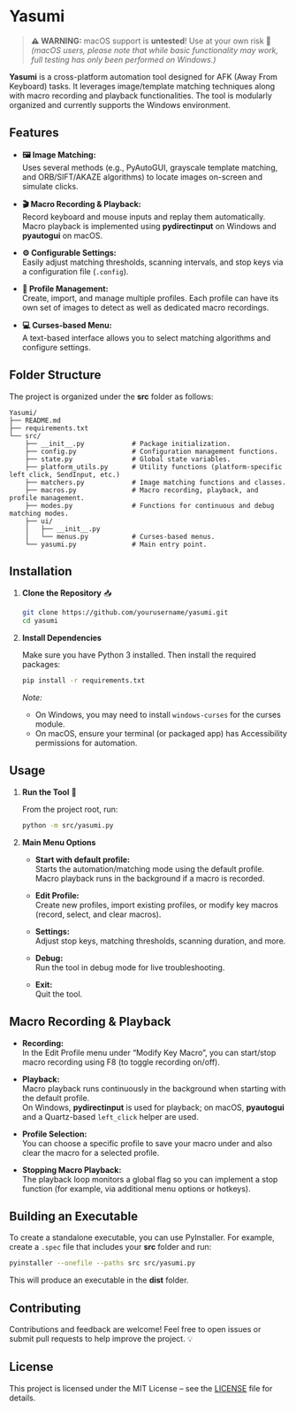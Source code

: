 # Yasumi

> **⚠️ WARNING:** macOS support is **untested**! Use at your own risk 🚫  
> *(macOS users, please note that while basic functionality may work, full testing has only been performed on Windows.)*

**Yasumi** is a cross-platform automation tool designed for AFK (Away From Keyboard) tasks. It leverages image/template matching techniques along with macro recording and playback functionalities. The tool is modularly organized and currently supports the Windows environment.

## Features

- **🖼️ Image Matching:**  
  Uses several methods (e.g., PyAutoGUI, grayscale template matching, and ORB/SIFT/AKAZE algorithms) to locate images on-screen and simulate clicks.

- **🎬 Macro Recording & Playback:**  
  Record keyboard and mouse inputs and replay them automatically. Macro playback is implemented using **pydirectinput** on Windows and **pyautogui** on macOS.

- **⚙️ Configurable Settings:**  
  Easily adjust matching thresholds, scanning intervals, and stop keys via a configuration file (`.config`).

- **👤 Profile Management:**  
  Create, import, and manage multiple profiles. Each profile can have its own set of images to detect as well as dedicated macro recordings.

- **💻 Curses-based Menu:**  
  A text-based interface allows you to select matching algorithms and configure settings.

## Folder Structure

The project is organized under the **src** folder as follows:

```
Yasumi/
├── README.md
├── requirements.txt
└── src/
    ├── __init__.py            # Package initialization.
    ├── config.py              # Configuration management functions.
    ├── state.py               # Global state variables.
    ├── platform_utils.py      # Utility functions (platform-specific left click, SendInput, etc.)
    ├── matchers.py            # Image matching functions and classes.
    ├── macros.py              # Macro recording, playback, and profile management.
    ├── modes.py               # Functions for continuous and debug matching modes.
    ├── ui/
    │   ├── __init__.py
    │   └── menus.py           # Curses-based menus.
    └── yasumi.py              # Main entry point.
```

## Installation

1. **Clone the Repository** 📥

   ```bash
   git clone https://github.com/yourusername/yasumi.git
   cd yasumi
   ```

2. **Install Dependencies**

   Make sure you have Python 3 installed. Then install the required packages:

   ```bash
   pip install -r requirements.txt
   ```

   _Note:_  
   - On Windows, you may need to install `windows-curses` for the curses module.  
   - On macOS, ensure your terminal (or packaged app) has Accessibility permissions for automation.

## Usage

1. **Run the Tool** 🚀

   From the project root, run:

   ```bash
   python -m src/yasumi.py
   ```

2. **Main Menu Options**

   - **Start with default profile:**  
     Starts the automation/matching mode using the default profile. Macro playback runs in the background if a macro is recorded.
   
   - **Edit Profile:**  
     Create new profiles, import existing profiles, or modify key macros (record, select, and clear macros).
   
   - **Settings:**  
     Adjust stop keys, matching thresholds, scanning duration, and more.
   
   - **Debug:**  
     Run the tool in debug mode for live troubleshooting.
   
   - **Exit:**  
     Quit the tool.

## Macro Recording & Playback

- **Recording:**  
  In the Edit Profile menu under “Modify Key Macro”, you can start/stop macro recording using F8 (to toggle recording on/off).

- **Playback:**  
  Macro playback runs continuously in the background when starting with the default profile.  
  On Windows, **pydirectinput** is used for playback; on macOS, **pyautogui** and a Quartz-based `left_click` helper are used.

- **Profile Selection:**  
  You can choose a specific profile to save your macro under and also clear the macro for a selected profile.

- **Stopping Macro Playback:**  
  The playback loop monitors a global flag so you can implement a stop function (for example, via additional menu options or hotkeys).

## Building an Executable

To create a standalone executable, you can use PyInstaller. For example, create a `.spec` file that includes your **src** folder and run:

```bash
pyinstaller --onefile --paths src src/yasumi.py
```

This will produce an executable in the **dist** folder.

## Contributing

Contributions and feedback are welcome! Feel free to open issues or submit pull requests to help improve the project. 💡

## License

This project is licensed under the MIT License – see the [LICENSE](LICENSE) file for details.
